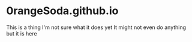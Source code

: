 0rangeSoda.github.io
====================

This is a thing
I'm not sure what it does yet
It might not even do anything
but it is here
